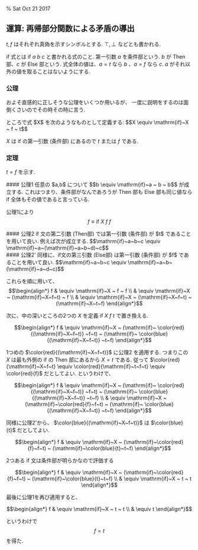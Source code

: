 % Sat Oct 21 2017

## 運算: 再帰部分関数による矛盾の導出

$t, f$ はそれぞれ真偽を示すシンボルとする.
$\top, \bot$ などとも書かれる.

if 式とは $\mathrm{if}~a~b~c$ と書かれる式のこと.
第一引数 $a$ を条件部という.
$b$ が Then 部、$c$ が Else 部という.
式全体の値は、$a=t$ なら $b$ 、$a=f$ なら $c$.
$a$ がそれ以外の値を取ることはないようにする.

### 公理

およそ直感的に正しそうな公理をいくつか用いるが、
一度に説明をするのは面倒くさいのでその時その時に言う.

<div class=thm>
ところで式 $X$ を次のようなものとして定義する:
$$X \equiv \mathrm{if}~X ~ f ~ t$$

$X$ は if の第一引数 (条件部) にあるので $t$ または $f$ である.
</div>

### 定理

$t=f$ を示す.

<div class=thm>
#### 公理1
任意の $a,b$ について
$$b \equiv \mathrm{if}~a ~ b ~ b$$
が成立する.
これはつまり、条件部がなんであろうが Then 部も Else 部も同じ値なら if 全体もその値であると言っている.
</div>

公理1により
$$f \equiv \mathrm{if}~X ~ f ~ f$$

<div class=thm>
#### 公理2
if 文の第二引数 (Then部) では第一引数 (条件部) が $t$ であることを用いて良い.
例えば次が成立する.
$$\mathrm{if}~a~b~c
\equiv
\mathrm{if}~a~(\mathrm{if}~a~b~d)~c$$
</div>

<div class=thm>
#### 公理2'
同様に、if文の第三引数 (Else部) は第一引数 (条件部) が $f$ であることを用いて良い.
$$\mathrm{if}~a~b~c
\equiv
\mathrm{if}~a~b~(\mathrm{if}~a~d~c)$$
</div>

これらを順に用いて、
$$\begin{align*}
f
& \equiv \mathrm{if}~X ~ f ~ f \\
& \equiv \mathrm{if}~X ~ (\mathrm{if}~X~f~t) ~ f \\
& \equiv \mathrm{if}~X ~ (\mathrm{if}~X~f~t) ~ (\mathrm{if}~X~t~f)
\end{align*}$$

次に、中の深いところの2つの $X$ を定義
$\mathrm{if}~X~f~t$
で置き換える.

$$\begin{align*}
f
& \equiv \mathrm{if}~X ~ (\mathrm{if}~
\color{red}{(\mathrm{if}~X~f~t)}
~f~t) ~ (\mathrm{if}~
\color{blue}{(\mathrm{if}~X~f~t)}
~t~f)
\end{align*}$$

1つめの
$\color{red}{(\mathrm{if}~X~f~t)}$
に公理2 を適用する.
つまりこの $X$ は最も外側の if の Then 部にあるから $X=t$ である.
従って
$\color{red}{\mathrm{if}~X~f~t} \equiv \color{red}{\mathrm{if}~t~f~t} \equiv \color{red}{f}$
だとしてよい.
というわけで、

$$\begin{align*}
f
& \equiv \mathrm{if}~X ~ (\mathrm{if}~
\color{red}{(\mathrm{if}~X~f~t)}
~f~t) ~ (\mathrm{if}~
\color{blue}{(\mathrm{if}~X~f~t)}
~t~f) \\
& \equiv \mathrm{if}~X ~ (\mathrm{if}~\color{red}{f}~f~t) ~ (\mathrm{if}~
\color{blue}{(\mathrm{if}~X~f~t)}
~t~f)
\end{align*}$$

同様に公理2'から、
$\color{blue}{(\mathrm{if}~X~f~t)}$ は
$\color{blue}{t}$ だとしてよい.

$$\begin{align*}
f
& \equiv \mathrm{if}~X ~ (\mathrm{if}~\color{red}{f}~f~t) ~ (\mathrm{if}~\color{blue}{t}~t~f)
\end{align*}$$

2つある if 文は条件部が明らかなので評価する

$$\begin{align*}
f
& \equiv \mathrm{if}~X ~ (\mathrm{if}~\color{red}{f}~f~t) ~ (\mathrm{if}~\color{blue}{t}~t~f) \\
& \equiv \mathrm{if}~X ~ t ~ t
\end{align*}$$

最後に公理1を再び適用すると、

$$\begin{align*}
f
& \equiv \mathrm{if}~X ~ t ~ t \\
& \equiv t
\end{align*}$$

というわけで
$$f=t$$
を得た.

